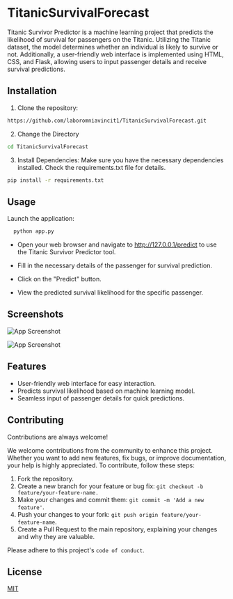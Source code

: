 
# TitanicSurvivalForecast

Titanic Survivor Predictor is a machine learning project that predicts the likelihood of survival for passengers on the Titanic. Utilizing the Titanic dataset, the model determines whether an individual is likely to survive or not. Additionally, a user-friendly web interface is implemented using HTML, CSS, and Flask, allowing users to input passenger details and receive survival predictions.



## Installation

1. Clone the repository:

```bash
https://github.com/laboromniavincit1/TitanicSurvivalForecast.git
```
2. Change the Directory
```bash
cd TitanicSurvivalForecast
```
3. Install Dependencies: Make sure you have the necessary dependencies installed. Check the requirements.txt file for details.
```bash
pip install -r requirements.txt
```

## Usage

Launch the application:
```bash
  python app.py
```
- Open your web browser and navigate to http://127.0.0.1/predict to use the Titanic Survivor Predictor tool.

- Fill in the necessary details of the passenger for survival prediction.

- Click on the "Predict" button.

- View the predicted survival likelihood for the specific passenger.



## Screenshots

![App Screenshot](https://github.com/laboromniavincit1/TitanicSurvivalForecast/blob/main/Screenshots/1.png?raw=true)

![App Screenshot](https://github.com/laboromniavincit1/TitanicSurvivalForecast/blob/main/Screenshots/2.png?raw=true)


## Features

- User-friendly web interface for easy interaction.
- Predicts survival likelihood based on machine learning model.
- Seamless input of passenger details for quick predictions.


## Contributing

Contributions are always welcome!

We welcome contributions from the community to enhance this project. Whether you want to add new features, fix bugs, or improve documentation, your help is highly appreciated. To contribute, follow these steps:

1. Fork the repository.
2. Create a new branch for your feature or bug fix: `git checkout -b feature/your-feature-name.`
3. Make your changes and commit them: `git commit -m 'Add a new feature'`.
4. Push your changes to your fork: `git push origin feature/your-feature-name`.
5. Create a Pull Request to the main repository, explaining your changes and why they are valuable.

Please adhere to this project's `code of conduct`.


## License

[MIT](https://choosealicense.com/licenses/mit/)

